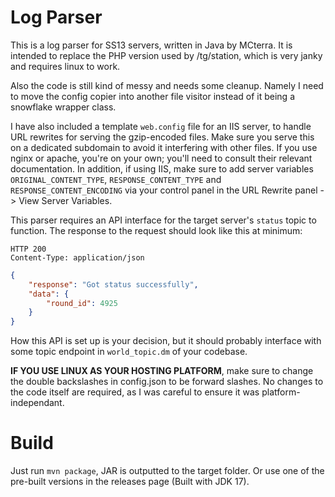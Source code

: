 # Log Parser
This is a log parser for SS13 servers, written in Java by MCterra. It is intended to replace the PHP version used by /tg/station, which is very janky and requires linux to work.

Also the code is still kind of messy and needs some cleanup. Namely I need to move the config copier into another file visitor instead of it being a snowflake wrapper class.

I have also included a template `web.config` file for an IIS server, to handle URL rewrites for serving the gzip-encoded files. Make sure you serve this on a dedicated subdomain to avoid it interfering with other files. If you use nginx or apache, you're on your own; you'll need to consult their relevant documentation. In addition, if using IIS, make sure to add server variables `ORIGINAL_CONTENT_TYPE`, `RESPONSE_CONTENT_TYPE` and `RESPONSE_CONTENT_ENCODING` via your control panel in the URL Rewrite panel -> View Server Variables.

This parser requires an API interface for the target server's `status` topic to function. The response to the request should look like this at minimum:
```
HTTP 200
Content-Type: application/json
```
```json
{
	"response": "Got status successfully",
	"data": {
		"round_id": 4925
	}
}
```
How this API is set up is your decision, but it should probably interface with some topic endpoint in `world_topic.dm` of your codebase.

**IF YOU USE LINUX AS YOUR HOSTING PLATFORM**, make sure to change the double backslashes in config.json to be forward slashes. No changes to the code itself are required, as I was careful to ensure it was platform-independant.

# Build
Just run `mvn package`, JAR is outputted to the target folder. Or use one of the pre-built versions in the releases page (Built with JDK 17).